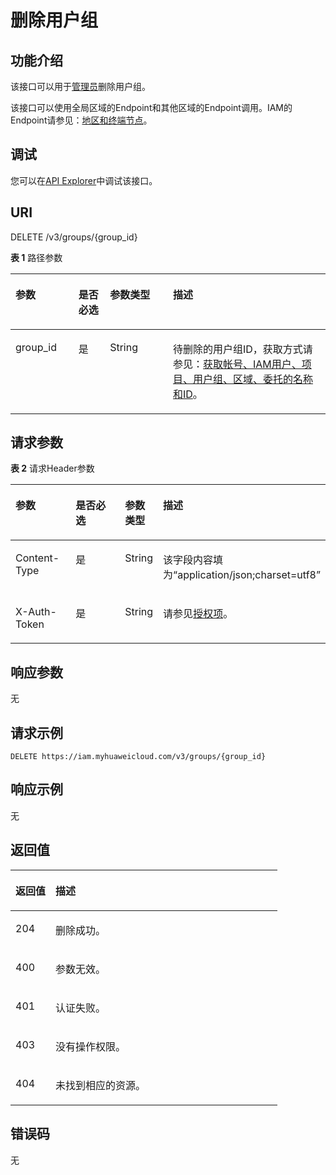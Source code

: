 # 删除用户组<a name="iam_09_0005"></a>

## 功能介绍<a name="zh-cn_topic_0221482474_section4445182618183"></a>

该接口可以用于<u>[管理员](https://support.huaweicloud.com/usermanual-iam/iam_01_0001.html)</u><u></u>删除用户组。

该接口可以使用全局区域的Endpoint和其他区域的Endpoint调用。IAM的Endpoint请参见：[地区和终端节点](https://developer.huaweicloud.com/endpoint?IAM)。

## 调试<a name="section98161524115"></a>

您可以在[API Explorer](https://apiexplorer.developer.huaweicloud.com/apiexplorer/doc?product=IAM&api=KeystoneDeleteGroup)中调试该接口。

## URI<a name="zh-cn_topic_0221482474_section13445162681812"></a>

DELETE /v3/groups/\{group\_id\}

**表 1**  路径参数

<a name="zh-cn_topic_0221482474_table12446126151818"></a>
<table><thead align="left"><tr id="zh-cn_topic_0221482474_row1644611260188"><th class="cellrowborder" valign="top" width="20%" id="mcps1.2.5.1.1"><p id="zh-cn_topic_0221482474_p544612261188"><a name="zh-cn_topic_0221482474_p544612261188"></a><a name="zh-cn_topic_0221482474_p544612261188"></a>参数</p>
</th>
<th class="cellrowborder" valign="top" width="10%" id="mcps1.2.5.1.2"><p id="zh-cn_topic_0221482474_p1544762621813"><a name="zh-cn_topic_0221482474_p1544762621813"></a><a name="zh-cn_topic_0221482474_p1544762621813"></a>是否必选</p>
</th>
<th class="cellrowborder" valign="top" width="20%" id="mcps1.2.5.1.3"><p id="zh-cn_topic_0221482474_p9447162614189"><a name="zh-cn_topic_0221482474_p9447162614189"></a><a name="zh-cn_topic_0221482474_p9447162614189"></a>参数类型</p>
</th>
<th class="cellrowborder" valign="top" width="50%" id="mcps1.2.5.1.4"><p id="zh-cn_topic_0221482474_p1644772691819"><a name="zh-cn_topic_0221482474_p1644772691819"></a><a name="zh-cn_topic_0221482474_p1644772691819"></a>描述</p>
</th>
</tr>
</thead>
<tbody><tr id="zh-cn_topic_0221482474_row164461926161818"><td class="cellrowborder" valign="top" width="20%" headers="mcps1.2.5.1.1 "><p id="zh-cn_topic_0221482474_p16447142615180"><a name="zh-cn_topic_0221482474_p16447142615180"></a><a name="zh-cn_topic_0221482474_p16447142615180"></a>group_id</p>
</td>
<td class="cellrowborder" valign="top" width="10%" headers="mcps1.2.5.1.2 "><p id="zh-cn_topic_0221482474_p10447826171816"><a name="zh-cn_topic_0221482474_p10447826171816"></a><a name="zh-cn_topic_0221482474_p10447826171816"></a>是</p>
</td>
<td class="cellrowborder" valign="top" width="20%" headers="mcps1.2.5.1.3 "><p id="zh-cn_topic_0221482474_p444762681816"><a name="zh-cn_topic_0221482474_p444762681816"></a><a name="zh-cn_topic_0221482474_p444762681816"></a>String</p>
</td>
<td class="cellrowborder" valign="top" width="50%" headers="mcps1.2.5.1.4 "><p id="zh-cn_topic_0221482474_p844892614184"><a name="zh-cn_topic_0221482474_p844892614184"></a><a name="zh-cn_topic_0221482474_p844892614184"></a>待删除的用户组ID，获取方式请参见：<a href="获取帐号-IAM用户-项目-用户组-区域-委托的名称和ID.md">获取帐号、IAM用户、项目、用户组、区域、委托的名称和ID</a>。</p>
</td>
</tr>
</tbody>
</table>

## 请求参数<a name="zh-cn_topic_0221482474_section1044817264180"></a>

**表 2**  请求Header参数

<a name="zh-cn_topic_0221482474_HeaderParameter"></a>
<table><thead align="left"><tr id="zh-cn_topic_0221482474_row344822641818"><th class="cellrowborder" valign="top" width="20%" id="mcps1.2.5.1.1"><p id="zh-cn_topic_0221482474_p544862612181"><a name="zh-cn_topic_0221482474_p544862612181"></a><a name="zh-cn_topic_0221482474_p544862612181"></a>参数</p>
</th>
<th class="cellrowborder" valign="top" width="20%" id="mcps1.2.5.1.2"><p id="zh-cn_topic_0221482474_p8449126121811"><a name="zh-cn_topic_0221482474_p8449126121811"></a><a name="zh-cn_topic_0221482474_p8449126121811"></a>是否必选</p>
</th>
<th class="cellrowborder" valign="top" width="10%" id="mcps1.2.5.1.3"><p id="zh-cn_topic_0221482474_p5449126201817"><a name="zh-cn_topic_0221482474_p5449126201817"></a><a name="zh-cn_topic_0221482474_p5449126201817"></a>参数类型</p>
</th>
<th class="cellrowborder" valign="top" width="50%" id="mcps1.2.5.1.4"><p id="zh-cn_topic_0221482474_p3449102671818"><a name="zh-cn_topic_0221482474_p3449102671818"></a><a name="zh-cn_topic_0221482474_p3449102671818"></a>描述</p>
</th>
</tr>
</thead>
<tbody><tr id="zh-cn_topic_0221482474_row124481226181811"><td class="cellrowborder" valign="top" width="20%" headers="mcps1.2.5.1.1 "><p id="zh-cn_topic_0221482474_p2044922616182"><a name="zh-cn_topic_0221482474_p2044922616182"></a><a name="zh-cn_topic_0221482474_p2044922616182"></a>Content-Type</p>
</td>
<td class="cellrowborder" valign="top" width="20%" headers="mcps1.2.5.1.2 "><p id="zh-cn_topic_0221482474_p154493265186"><a name="zh-cn_topic_0221482474_p154493265186"></a><a name="zh-cn_topic_0221482474_p154493265186"></a>是</p>
</td>
<td class="cellrowborder" valign="top" width="10%" headers="mcps1.2.5.1.3 "><p id="zh-cn_topic_0221482474_p194491526131810"><a name="zh-cn_topic_0221482474_p194491526131810"></a><a name="zh-cn_topic_0221482474_p194491526131810"></a>String</p>
</td>
<td class="cellrowborder" valign="top" width="50%" headers="mcps1.2.5.1.4 "><p id="zh-cn_topic_0221482474_p154508267185"><a name="zh-cn_topic_0221482474_p154508267185"></a><a name="zh-cn_topic_0221482474_p154508267185"></a>该字段内容填为“application/json;charset=utf8”</p>
</td>
</tr>
<tr id="zh-cn_topic_0221482474_row16448182651810"><td class="cellrowborder" valign="top" width="20%" headers="mcps1.2.5.1.1 "><p id="zh-cn_topic_0221482474_p845013266184"><a name="zh-cn_topic_0221482474_p845013266184"></a><a name="zh-cn_topic_0221482474_p845013266184"></a>X-Auth-Token</p>
</td>
<td class="cellrowborder" valign="top" width="20%" headers="mcps1.2.5.1.2 "><p id="zh-cn_topic_0221482474_p8450202614181"><a name="zh-cn_topic_0221482474_p8450202614181"></a><a name="zh-cn_topic_0221482474_p8450202614181"></a>是</p>
</td>
<td class="cellrowborder" valign="top" width="10%" headers="mcps1.2.5.1.3 "><p id="zh-cn_topic_0221482474_p4450132661818"><a name="zh-cn_topic_0221482474_p4450132661818"></a><a name="zh-cn_topic_0221482474_p4450132661818"></a>String</p>
</td>
<td class="cellrowborder" valign="top" width="50%" headers="mcps1.2.5.1.4 "><p id="zh-cn_topic_0221482474_p94501626101812"><a name="zh-cn_topic_0221482474_p94501626101812"></a><a name="zh-cn_topic_0221482474_p94501626101812"></a>请参见<a href="授权项.md">授权项</a>。</p>
</td>
</tr>
</tbody>
</table>

## 响应参数<a name="zh-cn_topic_0221482474_section1045072610185"></a>

无

## 请求示例<a name="zh-cn_topic_0221482474_section1045052619182"></a>

```
DELETE https://iam.myhuaweicloud.com/v3/groups/{group_id}
```

## 响应示例<a name="zh-cn_topic_0221482474_section645112617180"></a>

无

## 返回值<a name="zh-cn_topic_0221482474_section13451182617188"></a>

<a name="zh-cn_topic_0221482474_table2463"></a>
<table><thead align="left"><tr id="zh-cn_topic_0221482474_row2045210265183"><th class="cellrowborder" valign="top" width="15%" id="mcps1.1.3.1.1"><p id="zh-cn_topic_0221482474_p19452126111812"><a name="zh-cn_topic_0221482474_p19452126111812"></a><a name="zh-cn_topic_0221482474_p19452126111812"></a>返回值</p>
</th>
<th class="cellrowborder" valign="top" width="85%" id="mcps1.1.3.1.2"><p id="zh-cn_topic_0221482474_p4452192616184"><a name="zh-cn_topic_0221482474_p4452192616184"></a><a name="zh-cn_topic_0221482474_p4452192616184"></a>描述</p>
</th>
</tr>
</thead>
<tbody><tr id="zh-cn_topic_0221482474_row18452132615182"><td class="cellrowborder" valign="top" width="15%" headers="mcps1.1.3.1.1 "><p id="zh-cn_topic_0221482474_p1545216263181"><a name="zh-cn_topic_0221482474_p1545216263181"></a><a name="zh-cn_topic_0221482474_p1545216263181"></a>204</p>
</td>
<td class="cellrowborder" valign="top" width="85%" headers="mcps1.1.3.1.2 "><p id="zh-cn_topic_0221482474_p1845282615187"><a name="zh-cn_topic_0221482474_p1845282615187"></a><a name="zh-cn_topic_0221482474_p1845282615187"></a>删除成功。</p>
</td>
</tr>
<tr id="zh-cn_topic_0221482474_row24521926131817"><td class="cellrowborder" valign="top" width="15%" headers="mcps1.1.3.1.1 "><p id="zh-cn_topic_0221482474_p1545217265183"><a name="zh-cn_topic_0221482474_p1545217265183"></a><a name="zh-cn_topic_0221482474_p1545217265183"></a>400</p>
</td>
<td class="cellrowborder" valign="top" width="85%" headers="mcps1.1.3.1.2 "><p id="zh-cn_topic_0221482474_p04531726161813"><a name="zh-cn_topic_0221482474_p04531726161813"></a><a name="zh-cn_topic_0221482474_p04531726161813"></a>参数无效。</p>
</td>
</tr>
<tr id="zh-cn_topic_0221482474_row124528268181"><td class="cellrowborder" valign="top" width="15%" headers="mcps1.1.3.1.1 "><p id="zh-cn_topic_0221482474_p14537268185"><a name="zh-cn_topic_0221482474_p14537268185"></a><a name="zh-cn_topic_0221482474_p14537268185"></a>401</p>
</td>
<td class="cellrowborder" valign="top" width="85%" headers="mcps1.1.3.1.2 "><p id="zh-cn_topic_0221482474_p1145312620183"><a name="zh-cn_topic_0221482474_p1145312620183"></a><a name="zh-cn_topic_0221482474_p1145312620183"></a>认证失败。</p>
</td>
</tr>
<tr id="zh-cn_topic_0221482474_row19452826121814"><td class="cellrowborder" valign="top" width="15%" headers="mcps1.1.3.1.1 "><p id="zh-cn_topic_0221482474_p114532026101816"><a name="zh-cn_topic_0221482474_p114532026101816"></a><a name="zh-cn_topic_0221482474_p114532026101816"></a>403</p>
</td>
<td class="cellrowborder" valign="top" width="85%" headers="mcps1.1.3.1.2 "><p id="zh-cn_topic_0221482474_p845342631813"><a name="zh-cn_topic_0221482474_p845342631813"></a><a name="zh-cn_topic_0221482474_p845342631813"></a>没有操作权限。</p>
</td>
</tr>
<tr id="zh-cn_topic_0221482474_row7452112616189"><td class="cellrowborder" valign="top" width="15%" headers="mcps1.1.3.1.1 "><p id="zh-cn_topic_0221482474_p1545314267183"><a name="zh-cn_topic_0221482474_p1545314267183"></a><a name="zh-cn_topic_0221482474_p1545314267183"></a>404</p>
</td>
<td class="cellrowborder" valign="top" width="85%" headers="mcps1.1.3.1.2 "><p id="zh-cn_topic_0221482474_p845310262182"><a name="zh-cn_topic_0221482474_p845310262182"></a><a name="zh-cn_topic_0221482474_p845310262182"></a>未找到相应的资源。</p>
</td>
</tr>
</tbody>
</table>

## 错误码<a name="zh-cn_topic_0221482474_section154531826171818"></a>

无

